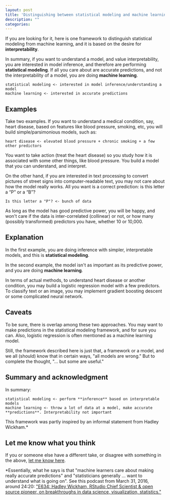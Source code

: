 ```yaml
---
layout: post
title: 'Distinguishing between statistical modeling and machine learning'
description: ""
categories: 
---
```


If you are looking for it, here is one framework to distinguish statistical
modeling from machine learning, and it is based on the desire for **interpretability**.

In summary, if you want to understand a model, and value interpretability, you
are interested in model inference, and therefore are performing **statistical
modeling**. If all you care about are accurate predictions, and not the
interpretability of a model, you are doing **machine learning**.

	statistical modeling <- interested in model inference/understanding a model
	machine learning <- interested in accurate predictions

## Examples

Take two examples. If you want to understand a medical condition, say, heart
disease, based on features like blood pressure, smoking, etc, you will build
simple/parsimonious models, such as:

	heart disease <- elevated blood pressure + chronic smoking + a few other predictors
	
You want to take action (treat the heart disease) so you study how it is
associated with some other things, like blood pressure. You build a model that
you can understand, and interpret.

On the other hand, if you are interested in text processing to convert pictures
of street signs into computer-readable text, you may not care about how the
model really works. All you want is a correct prediction: is this letter a “P”
or a “B”? 

	Is this letter a "P"? <- bunch of data

As long as the model has good predictive power, you will be happy, and won't
care if the data is inter-correlated (collinear) or not, or how many (possibly
transformed) predictors you have, whether 10 or 10,000.

## Explanation

In the first example, you are doing inference with simpler, interpretable
models, and this is **statistical modeling**.

In the second example, the model isn't as important as its predictive power, and
you are doing **machine learning**.

In terms of actual methods, to understand heart disease or another condition,
you may build a logistic regression model with a few predictors. To classify
text or an image, you may implement gradient boosting descent or some
complicated neural network.

## Caveats

To be sure, there is overlap among these two approaches. You may want to make
predictions in the statistical modeling framework, and for sure you can. Also,
logistic regression is often mentioned as a machine learning model.

Still, the framework described here is just that, a framework or a model, and
we all (should) know that in certain ways, "all models are wrong." But to
complete the thought, "... but some are useful."

## Summary and acknowledgment

In summary:

	statistical modeling <- perform **inference** based on interpretable models
	machine learning <- throw a lot of data at a model, make accurate **predictions**. Interpretability not important

This framework was partly inspired by an informal statement from Hadley Wickham.*


## Let me know what you think

If you or someone else have a different take, or
disagree with something in the above,
[let me know here](http://twitter.com/pavopax).


*Essentially, what he says is that "machine learners care about making really
accurate predictions" and "statisticians generally ... want to understand what
is going on". See this podcast from March 31, 2016, around 24:20:
["E634: Hadley Wickham, RStudio Chief Scientist & open source pioneer, on breakthroughs in data science, visualization, statistics."](https://itunes.apple.com/us/podcast/e634-hadley-wickham-rstudio/id315114957?i=1000365906688&mt=2)

